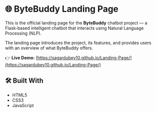# 🌐 ByteBuddy Landing Page

This is the official landing page for the **ByteBuddy** chatbot project — a Flask-based intelligent chatbot that interacts using Natural Language Processing (NLP).

The landing page introduces the project, its features, and provides users with an overview of what ByteBuddy offers.

👉 **Live Demo:** [https://sagardubey10.github.io/Landing-Page/](https://sagardubey10.github.io/Landing-Page/)

## 🛠️ Built With

- HTML5  
- CSS3  
- JavaScript  



